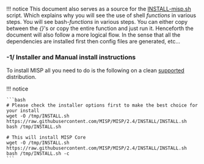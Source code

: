 !!! notice
    This document also serves as a source for the [INSTALL-misp.sh](https://github.com/MISP/MISP/blob/2.4/INSTALL/INSTALL.sh) script.
    Which explains why you will see the use of shell *functions* in various steps.
    You will see bash-*functions* in various steps. You can either copy between the *{}*'s or copy the entire function and just run it.
    Henceforth the document will also follow a more logical flow. In the sense that all the dependencies are installed first then config files are generated, etc...

### -1/ Installer and Manual install instructions

To install MISP all you need to do is the following on a clean [supported](https://misp.github.io/MISP/) distribution.

!!! notice

    ```bash
    # Please check the installer options first to make the best choice for your install
    wget -O /tmp/INSTALL.sh https://raw.githubusercontent.com/MISP/MISP/2.4/INSTALL/INSTALL.sh
    bash /tmp/INSTALL.sh

    # This will install MISP Core
    wget -O /tmp/INSTALL.sh https://raw.githubusercontent.com/MISP/MISP/2.4/INSTALL/INSTALL.sh
    bash /tmp/INSTALL.sh -c
    ```
